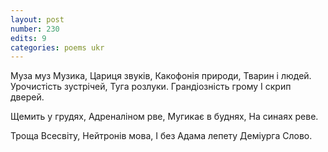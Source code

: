 ```yaml
---
layout: post
number: 230
edits: 9
categories: poems ukr
---
```


Муза муз
Музика, 
Цариця звуків, 
Какофонія природи, 
Тварин і людей.
Урочистість зустрічей,
Туга розлуки.
Грандіозність грому 
І скрип дверей.

Щемить у грудях, 
Адреналіном рве,
Мугикає в буднях,
На синаях реве.

Троща Всесвіту,
Нейтронів мова,
І без Адама лепету 
Деміурга Слово.
